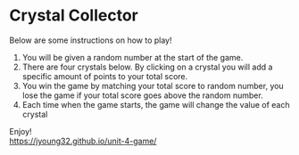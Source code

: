 # Crystal Collector

Below are some instructions on how to play!

1. You will be given a random number at the start of the game.
2. There are four crystals below. By clicking on a crystal you will add a specific amount of points to your total score.
3. You win the game by matching your total score to random number, you lose the game if your total score goes above the random number.
4. Each time when the game starts, the game will change the value of each crystal

Enjoy!  
https://jyoung32.github.io/unit-4-game/
